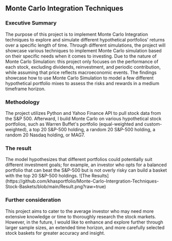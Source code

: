 <h2> Monte Carlo Integration Techniques </h2>
<h3> Executive Summary </h3>
The purpose of this project is to implement
Monte Carlo Integration techniques to explore
and simulate different hypothetical portfolios’
returns over a specific length of time. Through
different simulations, the project will showcase
various techniques to implement Monte Carlo
simulation based on their specific needs when it
comes to investing. Due to the nature of Monte
Carlo Simulation: this project only focuses on
the performance of each stock, excluding dividends,
reinvestment, and periodic contribution,
while assuming that price reflects macroeconomic
events. The findings showcase how to
use Monte Carlo Simulation to model a few different
hypothetical portfolio mixes to assess the
risks and rewards in a medium timeframe horizon.


<h3> Methodology </h3>
The project utilizes Python and Yahoo Finance API to pull stock data from the S&P 500. Afterward, I build Monte Carlo on various hypothetical stock portfolios, such as Warren Buffet's portfolio (equal-weighted and custom-weighted), a top 20 S&P-500 holding, a random 20 S&P-500 holding, a random 20 Nasdaq holding, or MAG7. 

<h3> The result </h3>
The model hypothesizes that different portfolios could potentially suit different investment goals; for example, an investor who opts for a balanced portfolio that can beat the S&P-500 but is not overly risky can build a basket with the top 20 S&P-500 holdings. 
![The Results](https://github.com/khasportfolio/Monte-Carlo-Intergration-Techniques-Stock-Baskets/blob/main/Result.png?raw=true)

<h3> Further consideration </h3>
This project aims to cater to the average investor who may need more extensive knowledge or time to thoroughly research the stock markets. However, in the future, I would like to enhance and explore further through larger sample sizes, an extended time horizon, and more carefully selected stock baskets for greater accuracy and insight.
